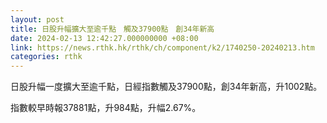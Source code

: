 ```yaml
---
layout: post
title: 日股升幅擴大至逾千點　觸及37900點　創34年新高
date: 2024-02-13 12:42:27.000000000 +08:00
link: https://news.rthk.hk/rthk/ch/component/k2/1740250-20240213.htm
categories: rthk
---
```


日股升幅一度擴大至逾千點，日經指數觸及37900點，創34年新高，升1002點。

指數較早時報37881點，升984點，升幅2.67%。
